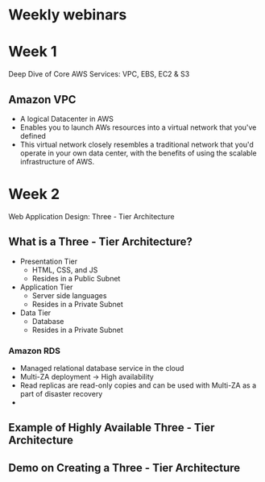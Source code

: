 # Weekly webinars

# Week 1

Deep Dive of Core AWS Services: VPC, EBS, EC2 & S3

## Amazon VPC

- A logical Datacenter in AWS
- Enables you to launch AWs resources into a virtual network that you've defined
- This virtual network closely resembles a traditional network that you'd operate in your own data center, with the benefits of using the scalable infrastructure of AWS.

# Week 2

Web Application Design: Three - Tier Architecture

## What is a Three - Tier Architecture?

- Presentation Tier
  - HTML, CSS, and JS
  - Resides in a Public Subnet
- Application Tier
  - Server side languages
  - Resides in a Private Subnet
- Data Tier
  - Database
  - Resides in a Private Subnet

### Amazon RDS

- Managed relational database service in the cloud
- Multi-ZA deployment -> High availability
- Read replicas are read-only copies and can be used with Multi-ZA as a part of disaster recovery
- 

## Example of Highly Available Three - Tier Architecture

## Demo on Creating a Three - Tier Architecture
